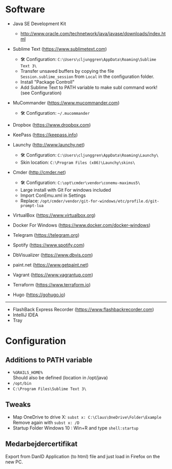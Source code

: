 # Software

* Java SE Development Kit
  * http://www.oracle.com/technetwork/java/javase/downloads/index.html
* Sublime Text (https://www.sublimetext.com)  
  * 🛠 Configuration: ```C:\Users\cljunggren\AppData\Roaming\Sublime Text 3\```
  * Transfer unsaved buffers by copying the file ```Session.sublime_session``` from ```Local``` in the configuration folder.
  * Install "Package Controll"
  * Add Sublime Text to PATH variable to make subl command work! (see Configuration)
* MuCommander (https://www.mucommander.com)
  * 🛠️ Configuration: ```~/.mucommander```
* Dropbox (https://www.dropbox.com)
* KeePass (https://keepass.info)
* Launchy (http://www.launchy.net)
  * 🛠️ Configuration: ```C:\Users\cljunggren\AppData\Roaming\Launchy\```
  * Skin location: ```C:\Program Files (x86)\Launchy\skins\```
* Cmder (http://cmder.net)  
  * 🛠️ Configuration: ```C:\opt\cmder\vendor\conemu-maximus5\```
  * Large install with Git For windows included
  * Import ConEmu.xml in Settings
  * Replace: ```/opt/cmder/vendor/git-for-windows/etc/profile.d/git-prompt-lua```
* VirtualBox (https://www.virtualbox.org)
* Docker For Windows (https://www.docker.com/docker-windows)
* Telegram (https://telegram.org)
* Spotify (https://www.spotify.com)
* DbVisualizer (https://www.dbvis.com)
* paint.net (https://www.getpaint.net)
* Vagrant (https://www.vagrantup.com)

* Terraform (https://www.terraform.io)
* Hugo (https://gohugo.io)

-----

* FlashBack Express Recorder (https://www.flashbackrecorder.com)
* IntelliJ IDEA
* Tray

# Configuration

## Additions to PATH variable

* ```%GRAILS_HOME%```  
  Should also be defined (location in /opt/java)
* ```/opt/bin```
* ```C:\Program Files\Sublime Text 3\```

## Tweaks

* Map OneDrive to drive X: ```subst x: C:\Claus\OneDrive\Folder\Example``` Remove again with ```subst x: /D```
* Startup Folder Windows 10 : Win+R and type ```shell:startup```

## Medarbejdercertifikat

Export from DanID Application (to html) file and just load in Firefox on the new PC.
